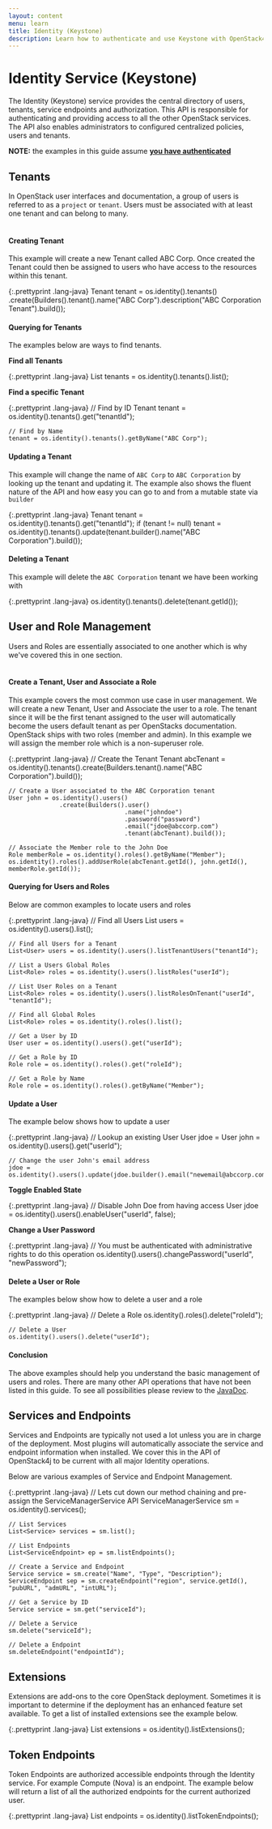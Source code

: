 ```yaml
---
layout: content
menu: learn
title: Identity (Keystone)
description: Learn how to authenticate and use Keystone with OpenStack4j Java Library
---
```


# Identity Service (Keystone)

The Identity (Keystone) service provides the central directory of users, tenants, service endpoints and authorization. This API is responsible for authenticating and providing access to all the other OpenStack services. The API also enables administrators to configured centralized policies, users and tenants.

<div class="alert alert-warning"><b>NOTE:</b> the examples in this guide assume <a href="/learn/getting-started/#authenticate" class="alert-link"><b>you have authenticated</b></a></div>

## Tenants

In OpenStack user interfaces and documentation, a group of users is referred to as a ``project`` or `tenant`. Users must be associated with at least one tenant and can belong to many.  
<br>

#### Creating Tenant

This example will create a new Tenant called ABC Corp. Once created the Tenant could then be assigned to users who have access to the resources within this tenant.

{:.prettyprint .lang-java}
	Tenant tenant = os.identity().tenants()
	                  .create(Builders().tenant().name("ABC Corp").description("ABC Corporation Tenant").build());

#### Querying for Tenants

The examples below are ways to find tenants.

**Find all Tenants**

{:.prettyprint .lang-java}
	List<Tenant> tenants = os.identity().tenants().list();

**Find a specific Tenant**

{:.prettyprint .lang-java}
	// Find by ID
	Tenant tenant = os.identity().tenants().get("tenantId");
	
	// Find by Name
	tenant = os.identity().tenants().getByName("ABC Corp");


#### Updating a Tenant

This example will change the name of `ABC Corp` to `ABC Corporation` by looking up the tenant and updating it. The example also shows the fluent nature of the API and how easy you can go to and from a mutable state via `builder`

{:.prettyprint .lang-java}
	Tenant tenant = os.identity().tenants().get("tenantId");
	if (tenant != null)
	  tenant = os.identity().tenants().update(tenant.builder().name("ABC Corporation").build());

#### Deleting a Tenant

This example will delete the `ABC Corporation` tenant we have been working with

{:.prettyprint .lang-java}
	os.identity().tenants().delete(tenant.getId());

## User and Role Management

Users and Roles are essentially associated to one another which is why we've covered this in one section.  
<br>

#### Create a Tenant, User and Associate a Role

This example covers the most common use case in user management.  We will create a new Tenant, User and Associate the user to a role.  The tenant since it will be the first tenant assigned to the user will automatically become the users default tenant as per OpenStacks documentation.  OpenStack ships with two roles (member and admin).  In this example we will assign the member role which is a non-superuser role.

{:.prettyprint .lang-java}
	// Create the Tenant
	Tenant abcTenant = os.identity().tenants().create(Builders.tenant().name("ABC Corporation").build());
	
	// Create a User associated to the ABC Corporation tenant
	User john = os.identity().users()
	              .create(Builders().user()
	                                .name("johndoe")
	                                .password("password")
	                                .email("jdoe@abccorp.com")
	                                .tenant(abcTenant).build());
	
	// Associate the Member role to the John Doe
	Role memberRole = os.identity().roles().getByName("Member");
	os.identity().roles().addUserRole(abcTenant.getId(), john.getId(), memberRole.getId());

#### Querying for Users and Roles

Below are common examples to locate users and roles

{:.prettyprint .lang-java}
	// Find all Users
	List<User> users = os.identity().users().list();
	
	// Find all Users for a Tenant
	List<User> users = os.identity().users().listTenantUsers("tenantId");
	
	// List a Users Global Roles
	List<Role> roles = os.identity().users().listRoles("userId");
	
	// List User Roles on a Tenant
	List<Role> roles = os.identity().users().listRolesOnTenant("userId", "tenantId");
	
	// Find all Global Roles
	List<Role> roles = os.identity().roles().list();
	
	// Get a User by ID
	User user = os.identity().users().get("userId");
	
	// Get a Role by ID
	Role role = os.identity().roles().get("roleId");
	
	// Get a Role by Name
	Role role = os.identity().roles().getByName("Member");


#### Update a User

The example below shows how to update a user

{:.prettyprint .lang-java}
	// Lookup an existing User
	User jdoe = User john = os.identity().users().get("userId");
	
	// Change the user John's email address
	jdoe = os.identity().users().update(jdoe.builder().email("newemail@abccorp.com").build());
	
**Toggle Enabled State**

{:.prettyprint .lang-java}
    // Disable John Doe from having access
	User jdoe = os.identity().users().enableUser("userId", false);

**Change a User Password**

{:.prettyprint .lang-java}
    // You must be authenticated with administrative rights to do this operation
	os.identity().users().changePassword("userId", "newPassword");

#### Delete a User or Role

The examples below show how to delete a user and a role

{:.prettyprint .lang-java}
	// Delete a Role
	os.identity().roles().delete("roleId");
	
	// Delete a User
	os.identity().users().delete("userId");

#### Conclusion

The above examples should help you understand the basic management of users and roles.  There are many other API operations that have not been listed in this guide.  To see all possibilities please review to the [JavaDoc](/javadoc). 


## Services and Endpoints

Services and Endpoints are typically not used a lot unless you are in charge of the deployment.  Most plugins will automatically associate the service and endpoint information when installed.  We cover this in the API of OpenStack4j to be current with all major Identity operations.

Below are various examples of Service and Endpoint Management.

{:.prettyprint .lang-java}
	// Lets cut down our method chaining and pre-assign the ServiceManagerService API
	ServiceManagerService sm = os.identity().services();
	
	// List Services
	List<Service> services = sm.list();
	
	// List Endpoints
	List<ServiceEndpoint> ep = sm.listEndpoints();
	
	// Create a Service and Endpoint
	Service service = sm.create("Name", "Type", "Description");
	ServiceEndpoint sep = sm.createEndpoint("region", service.getId(), "pubURL", "admURL", "intURL");
	
	// Get a Service by ID
	Service service = sm.get("serviceId");
	
	// Delete a Service
	sm.delete("serviceId");
	
	// Delete a Endpoint
	sm.deleteEndpoint("endpointId");
	

## Extensions

Extensions are add-ons to the core OpenStack deployment.  Sometimes it is important to determine if the deployment has an enhanced feature set available.  To get a list of installed extensions see the example below.

{:.prettyprint .lang-java}
	List<Extension> extensions = os.identity().listExtensions();
		
## Token Endpoints

Token Endpoints are authorized accessible endpoints through the Identity service.  For example Compute (Nova) is an endpoint. The example below will return a list of all the authorized endpoints for the current authorized user.

{:.prettyprint .lang-java}
	List<Endpoint> endpoints = os.identity().listTokenEndpoints();
		


